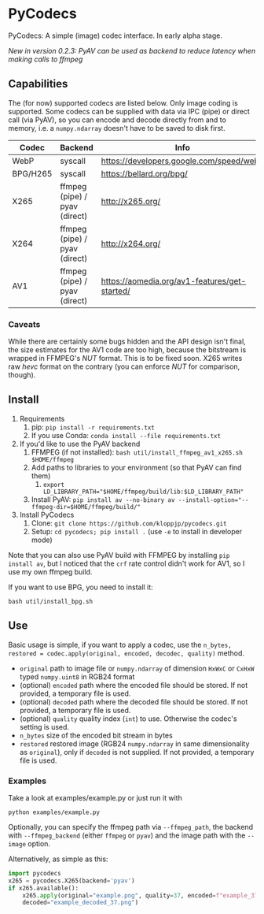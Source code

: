 # PyCodecs
PyCodecs: A simple (image) codec interface. In early alpha stage.

_New in version 0.2.3: PyAV can be used as backend to reduce latency when making calls to ffmpeg_

## Capabilities

The (for now) supported codecs are listed below. 
Only image coding is supported.
Some codecs can be supplied with data via IPC (pipe) or direct call (via PyAV), so you can encode and decode directly from and to memory,
i.e. a `numpy.ndarray` doesn't have to be saved to disk first.

Codec | Backend | Info
----- | ---- | ----
WebP | syscall | https://developers.google.com/speed/webp
BPG/H265 | syscall |  https://bellard.org/bpg/
X265 | ffmpeg (pipe) / pyav (direct) | http://x265.org/
X264 | ffmpeg (pipe) / pyav (direct) | http://x264.org/
AV1 | ffmpeg (pipe) / pyav (direct) | https://aomedia.org/av1-features/get-started/

### Caveats

While there are certainly some bugs hidden and the API design isn't final, the size 
estimates for the AV1 code are too high, because the bitstream is wrapped in FFMPEG's _NUT_ format.
This is to be fixed soon. X265 writes raw _hevc_ format on the contrary (you can enforce _NUT_ for comparison, though).

## Install

1. Requirements
    1. pip:  `pip install -r requirements.txt`
    2. If you use Conda: `conda install --file requirements.txt`
2. If you'd like to use the PyAV backend
    1. FFMPEG (if not installed): `bash util/install_ffmpeg_av1_x265.sh $HOME/ffmpeg`
    2. Add paths to libraries to your environment (so that PyAV can find them)
        1. `export LD_LIBRARY_PATH="$HOME/ffmpeg/build/lib:$LD_LIBRARY_PATH"`
    3. Install PyAV: `pip install av --no-binary av --install-option="--ffmpeg-dir=$HOME/ffmpeg/build/"`
3. Install PyCodecs
    1. Clone: `git clone https://github.com/kloppjp/pycodecs.git`
    2. Setup: `cd pycodecs; pip install .` (use `-e` to install in developer mode)

Note that you can also use PyAV build with FFMPEG by installing `pip install av`, but I noticed
that the `crf` rate control didn't work for AV1, so I use my own ffmpeg build. 

If you want to use BPG, you need to install it:
```shell script
bash util/install_bpg.sh
```

## Use

Basic usage is simple, if you want to apply a codec, use the `n_bytes, restored = codec.apply(original, encoded, decodec, quality)` method.

- `original` path to image file or `numpy.ndarray` of dimension `HxWxC` or `CxHxW` typed `numpy.uint8` in RGB24 format
- (optional) `encoded` path where the encoded file should be stored. If not provided, a temporary file is used.
- (optional) `decoded` path where the decoded file should be stored. If not provided, a temporary file is used.
- (optional) `quality` quality index (`int`) to use. Otherwise the codec's setting is used.
- `n_bytes` size of the encoded bit stream in bytes
- `restored` restored image (RGB24 `numpy.ndarray` in same dimensionality as `original`), only if `decoded` is not supplied. If not provided, a temporary file is used.

### Examples
Take a look at examples/example.py or just run it with
```shell script
python examples/example.py
```
Optionally, you can specify the ffmpeg path via `--ffmpeg_path`, the backend with `--ffmpeg_backend` 
(either `ffmpeg` or `pyav`) and the image path with the `--image` option.

Alternatively, as simple as this:
```python
import pycodecs
x265 = pycodecs.X265(backend='pyav')
if x265.available():
    x265.apply(original="example.png", quality=37, encoded=f"example_37.{x265.file_extension}",
    decoded="example_decoded_37.png")
```
